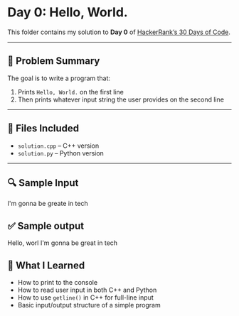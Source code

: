 # Day 0: Hello, World.

This folder contains my solution to **Day 0** of [HackerRank’s 30 Days of Code](https://www.hackerrank.com/domains/tutorials/30-days-of-code).

---

## 🔸 Problem Summary

The goal is to write a program that:
1. Prints `Hello, World.` on the first line
2. Then prints whatever input string the user provides on the second line

---

## 📂 Files Included

- `solution.cpp` – C++ version
- `solution.py` – Python version

---

## 🔍 Sample Input
I'm gonna be greate in tech


## ✅ Sample output 
Hello, worl
I'm gonna be great in tech


## 🚀 What I Learned

- How to print to the console
- How to read user input in both C++ and Python
- How to use `getline()` in C++ for full-line input
- Basic input/output structure of a simple program

